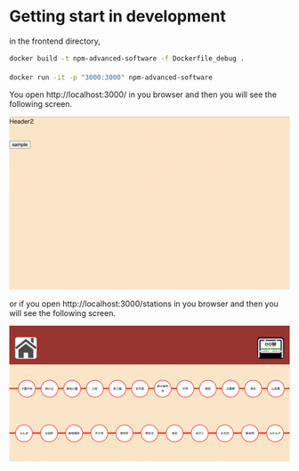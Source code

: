 # Getting start in development

in the frontend directory,

```sh
docker build -t npm-advanced-software -f Dockerfile_debug .

docker run -it -p "3000:3000" npm-advanced-software
```

You open http://localhost:3000/ in you browser and then you will see the following screen.

<img src="./public/img/screen1.png" />

or if you open http://localhost:3000/stations in you browser and then you will see the following screen.

<img src="./public/img/screen2.png" />
